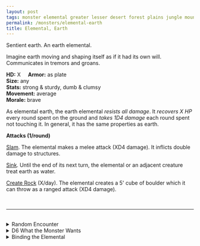 ```yaml
---
layout: post
tags: monster elemental greater lesser desert forest plains jungle mountain rocky underdark magical earth astral
permalink: /monsters/elemental-earth
title: Elemental, Earth
---
```


Sentient earth. An earth elemental.

Imagine earth moving and shaping itself as if it had its own will. Communicates in tremors and groans.

**HD:** X  &nbsp; &nbsp;  **Armor:** as plate <br>
**Size:** any <br>
**Stats:** strong & sturdy, dumb & clumsy <br>
**Movement:** average <br>
**Morale:** brave <br>

As elemental earth, the earth elemental *resists all damage*. It *recovers X HP* every round spent on the ground and *takes 1D4 damage* each round spent not touching it. In general, it has the same properties as earth.

**Attacks (1/round)**

<ins>Slam</ins>. The elemental makes a melee attack (XD4 damage). It inflicts double damage to structures.

<ins>Sink</ins>. Until the end of its next turn, the elemental or an adjacent creature treat earth as water.

<ins>Create Rock</ins> (X/day). The elemental creates a 5' cube of boulder which it can throw as a ranged attack (XD4 damage).


<br>

---

<br>

<details markdown="1">
<summary>Random Encounter</summary>

1. **Monster:** 1D4 earth elementals.
1. **Lair:** Ever-shifting rocks. <br>    &nbsp; OR <br>    **Omen:** The earth shakes, save or fall prone.
1. **Spoor:** Area filled with dirt.
1. **Tracks:** Random things sunken into the ground.
1. **Trace:** Constant tremors.
1. **Trace:** A pale green shard from a summoning crystal.

</details>

<details markdown="1">
<summary>D6 What the Monster Wants </summary>

1. Raise a mountain.
1. Protect a cave or a mountain.
1. Fight air.
1. Fight fire
1. Fight water.
1. Return to earth.

</details>

<details markdown="1">
<summary>Binding the Elemental</summary>
 
You gain a [Spell Dice](https://saltygoo.github.io/class/magic-user#spells), one Doom Point and ...

1. ... your weight doubles.
1. ... the ground is against you.
1. ... you attract lightning.
1. ... you are magnetic.
1. ... you have +1 armor.
1. ... the spell word earth.  

If you roll a catastrophe, the elemental is released.

</details>
